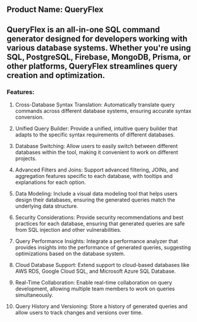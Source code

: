 ## Product Name: QueryFlex

## QueryFlex is an all-in-one SQL command generator designed for developers working with various database systems. Whether you're using SQL, PostgreSQL, Firebase, MongoDB, Prisma, or other platforms, QueryFlex streamlines query creation and optimization.

### Features:

1. Cross-Database Syntax Translation: Automatically translate query commands across different database systems, ensuring accurate syntax conversion.

2. Unified Query Builder: Provide a unified, intuitive query builder that adapts to the specific syntax requirements of different databases.

3. Database Switching: Allow users to easily switch between different databases within the tool, making it convenient to work on different projects.

4. Advanced Filters and Joins: Support advanced filtering, JOINs, and aggregation features specific to each database, with tooltips and explanations for each option.

5. Data Modeling: Include a visual data modeling tool that helps users design their databases, ensuring the generated queries match the underlying data structure.

6. Security Considerations: Provide security recommendations and best practices for each database, ensuring that generated queries are safe from SQL injection and other vulnerabilities.

7. Query Performance Insights: Integrate a performance analyzer that provides insights into the performance of generated queries, suggesting optimizations based on the database system.

8. Cloud Database Support: Extend support to cloud-based databases like AWS RDS, Google Cloud SQL, and Microsoft Azure SQL Database.

9. Real-Time Collaboration: Enable real-time collaboration on query development, allowing multiple team members to work on queries simultaneously.

10. Query History and Versioning: Store a history of generated queries and allow users to track changes and versions over time.

